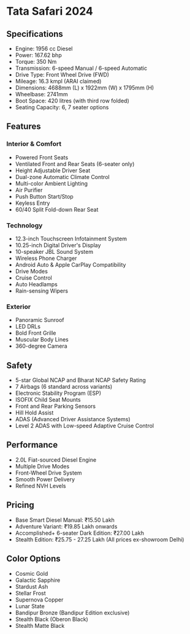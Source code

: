 # Tata Safari 2024

## Specifications
- Engine: 1956 cc Diesel
- Power: 167.62 bhp
- Torque: 350 Nm
- Transmission: 6-speed Manual / 6-speed Automatic
- Drive Type: Front Wheel Drive (FWD)
- Mileage: 16.3 kmpl (ARAI claimed)
- Dimensions: 4688mm (L) x 1922mm (W) x 1795mm (H)
- Wheelbase: 2741mm
- Boot Space: 420 litres (with third row folded)
- Seating Capacity: 6, 7 seater options

## Features
### Interior & Comfort
- Powered Front Seats
- Ventilated Front and Rear Seats (6-seater only)
- Height Adjustable Driver Seat
- Dual-zone Automatic Climate Control
- Multi-color Ambient Lighting
- Air Purifier
- Push Button Start/Stop
- Keyless Entry
- 60/40 Split Fold-down Rear Seat

### Technology
- 12.3-inch Touchscreen Infotainment System
- 10.25-inch Digital Driver's Display
- 10-speaker JBL Sound System
- Wireless Phone Charger
- Android Auto & Apple CarPlay Compatibility
- Drive Modes
- Cruise Control
- Auto Headlamps
- Rain-sensing Wipers

### Exterior
- Panoramic Sunroof
- LED DRLs
- Bold Front Grille
- Muscular Body Lines
- 360-degree Camera

## Safety
- 5-star Global NCAP and Bharat NCAP Safety Rating
- 7 Airbags (6 standard across variants)
- Electronic Stability Program (ESP)
- ISOFIX Child Seat Mounts
- Front and Rear Parking Sensors
- Hill Hold Assist
- ADAS (Advanced Driver Assistance Systems)
- Level 2 ADAS with Low-speed Adaptive Cruise Control

## Performance
- 2.0L Fiat-sourced Diesel Engine
- Multiple Drive Modes
- Front-Wheel Drive System
- Smooth Power Delivery
- Refined NVH Levels

## Pricing
- Base Smart Diesel Manual: ₹15.50 Lakh
- Adventure Variant: ₹19.85 Lakh onwards
- Accomplished+ 6-seater Dark Edition: ₹27.00 Lakh
- Stealth Edition: ₹25.75 - 27.25 Lakh
(All prices ex-showroom Delhi)

## Color Options
- Cosmic Gold
- Galactic Sapphire
- Stardust Ash
- Stellar Frost
- Supernova Copper
- Lunar State
- Bandipur Bronze (Bandipur Edition exclusive)
- Stealth Black (Oberon Black)
- Stealth Matte Black 
